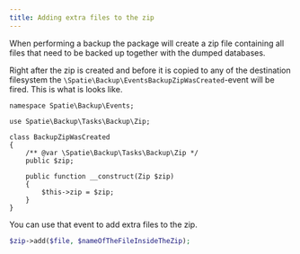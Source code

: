 ```yaml
---
title: Adding extra files to the zip
---
```


When performing a backup the package will create a zip file containing all files that need to be
backed up together with the dumped databases.

Right after the zip is created and before it is copied to any of the destination filesystem the 
`\Spatie\Backup\EventsBackupZipWasCreated`-event will be fired. This is what is looks like.

```
namespace Spatie\Backup\Events;

use Spatie\Backup\Tasks\Backup\Zip;

class BackupZipWasCreated
{
    /** @var \Spatie\Backup\Tasks\Backup\Zip */
    public $zip;

    public function __construct(Zip $zip)
    {
        $this->zip = $zip;
    }
}
```

You can use that event to add extra files to the zip.

```php
$zip->add($file, $nameOfTheFileInsideTheZip);
```

